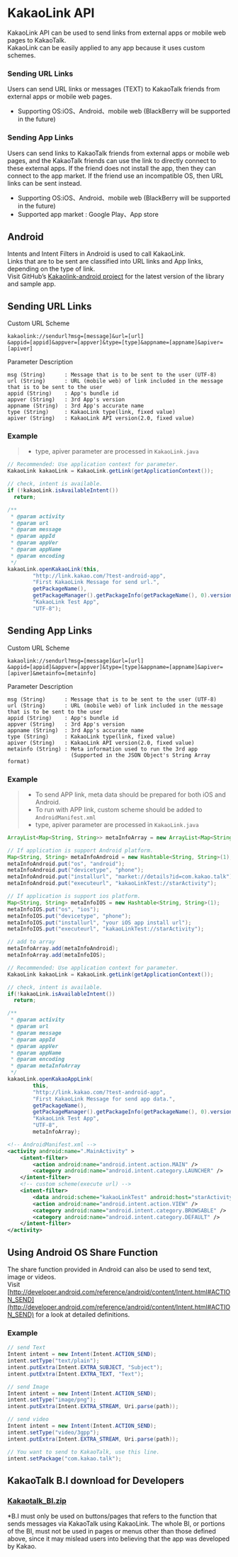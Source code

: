 KakaoLink API
=============

KakaoLink API can be used to send links from external apps or mobile web pages to KakaoTalk. <br />
KakaoLink can be easily applied to any app because it uses custom schemes.

### Sending URL Links

Users can send URL links or messages (TEXT) to KakaoTalk friends from external apps or mobile web pages.

* Supporting OS:iOS、Android、mobile web (BlackBerry will be supported in the future)

### Sending App Links

Users can send links to KakaoTalk friends from external apps or mobile web pages, and the KakaoTalk friends can use the link to directly connect to these external apps. If the friend does not install the app, then they can connect to the app market. If the friend use an incompatible OS, then URL links can be sent instead.

* Supporting OS:iOS、Android、mobile web (BlackBerry will be supported in the future) 
* Supported app market : Google Play、App store




Android
-------

Intents and Intent Filters in Android is used to call KakaoLink.<br />
Links that are to be sent are classified into URL links and App links, depending on the type of link. <br />
Visit GitHub’s [Kakaolink-android project](https://github.com/kakao/kakaolink-android/) for the latest version of the library and sample app.

Sending URL Links
-----------------

Custom URL Scheme

    kakaolink://sendurl?msg=[message]&url=[url]
    &appid=[appid]&appver=[appver]&type=[type]&appname=[appname]&apiver=[apiver]

Parameter Description

    msg (String)      : Message that is to be sent to the user (UTF-8)
    url (String)      : URL (mobile web) of link included in the message that is to be sent to the user
    appid (String)    : App's bundle id
    appver (String)   : 3rd App's version
    appname (String)  : 3rd App's accurate name
    type (String)     : KakaoLink type(link, fixed value)
    apiver (String)   : KakaoLink API version(2.0, fixed value)
    
### Example 

> * type, apiver parameter are processed in `KakaoLink.java`

```java
// Recommended: Use application context for parameter.
KakaoLink kakaoLink = KakaoLink.getLink(getApplicationContext());

// check, intent is available.
if (!kakaoLink.isAvailableIntent())
  return;

/**
 * @param activity
 * @param url
 * @param message
 * @param appId
 * @param appVer
 * @param appName
 * @param encoding
 */
kakaoLink.openKakaoLink(this, 
		"http://link.kakao.com/?test-android-app", 
		"First KakaoLink Message for send url.", 
		getPackageName(), 
		getPackageManager().getPackageInfo(getPackageName(), 0).versionName, 
		"KakaoLink Test App", 
		"UTF-8");
```

Sending App Links
-----------------

Custom URL Scheme

    kakaolink://sendurl?msg=[message]&url=[url]
    &appid=[appid]&appver=[appver]&type=[type]&appname=[appname]&apiver=[apiver]&metainfo=[metainfo]


Parameter Description

    msg (String)      : Message that is to be sent to the user (UTF-8)
    url (String)      : URL (mobile web) of link included in the message that is to be sent to the user
    appid (String)    : App's bundle id
    appver (String)   : 3rd App's version
    appname (String)  : 3rd App's accurate name
    type (String)     : KakaoLink type(link, fixed value)
    apiver (String)   : KakaoLink API version(2.0, fixed value)
    metainfo (String) : Meta information used to run the 3rd app
                        (Supported in the JSON Object's String Array format)

### Example 

> * To send APP link, meta data should be prepared for both iOS and Android. 
> * To run with APP link, custom scheme should be added to `AndroidManifest.xml`
> * type, apiver parameter are processed in `KakaoLink.java`

```java
ArrayList<Map<String, String>> metaInfoArray = new ArrayList<Map<String, String>>();

// If application is support Android platform.
Map<String, String> metaInfoAndroid = new Hashtable<String, String>(1);
metaInfoAndroid.put("os", "android");
metaInfoAndroid.put("devicetype", "phone");
metaInfoAndroid.put("installurl", "market://details?id=com.kakao.talk");
metaInfoAndroid.put("executeurl", "kakaoLinkTest://starActivity");

// If application is support ios platform.
Map<String, String> metaInfoIOS = new Hashtable<String, String>(1);
metaInfoIOS.put("os", "ios");
metaInfoIOS.put("devicetype", "phone");
metaInfoIOS.put("installurl", "your iOS app install url");
metaInfoIOS.put("executeurl", "kakaoLinkTest://starActivity");

// add to array
metaInfoArray.add(metaInfoAndroid);
metaInfoArray.add(metaInfoIOS);

// Recommended: Use application context for parameter. 
KakaoLink kakaoLink = KakaoLink.getLink(getApplicationContext());

// check, intent is available.
if(!kakaoLink.isAvailableIntent()) 
  return;

/**
 * @param activity
 * @param url
 * @param message
 * @param appId
 * @param appVer
 * @param appName
 * @param encoding
 * @param metaInfoArray
 */
kakaoLink.openKakaoAppLink(
		this, 
		"http://link.kakao.com/?test-android-app", 
		"First KakaoLink Message for send app data.",  
		getPackageName(), 
		getPackageManager().getPackageInfo(getPackageName(), 0).versionName,
		"KakaoLink Test App",
		"UTF-8", 
		metaInfoArray);
```

```xml
<!-- AndroidManifest.xml -->
<activity android:name=".MainActivity" >
    <intent-filter>
        <action android:name="android.intent.action.MAIN" />
        <category android:name="android.intent.category.LAUNCHER" />
    </intent-filter>
    <!-- custom scheme(execute url) -->
    <intent-filter>
        <data android:scheme="kakaoLinkTest" android:host="starActivity" />
        <action android:name="android.intent.action.VIEW" />
        <category android:name="android.intent.category.BROWSABLE" />
        <category android:name="android.intent.category.DEFAULT" />
    </intent-filter>
</activity>
```

Using Android OS Share Function
-------------------------------

The share function provided in Android can also be used to send text, image or videos.<br />
Visit [http://developer.android.com/reference/android/content/Intent.html#ACTION_SEND](http://developer.android.com/reference/android/content/Intent.html#ACTION_SEND) for a look at detailed definitions.

### Example

```java
// send Text  
Intent intent = new Intent(Intent.ACTION_SEND);
intent.setType("text/plain");
intent.putExtra(Intent.EXTRA_SUBJECT, "Subject");
intent.putExtra(Intent.EXTRA_TEXT, "Text");

// send Image
Intent intent = new Intent(Intent.ACTION_SEND);
intent.setType("image/png");
intent.putExtra(Intent.EXTRA_STREAM, Uri.parse(path));

// send video
Intent intent = new Intent(Intent.ACTION_SEND);
intent.setType("video/3gpp");
intent.putExtra(Intent.EXTRA_STREAM, Uri.parse(path));

// You want to send to KakaoTalk, use this line.
intent.setPackage("com.kakao.talk");
```

KakaoTalk B.I download for Developers
-------------------------------------

### [Kakaotalk_BI.zip](http://www.kakao.com/link/images/v2/link/kakaotalk_icon.zip)

*B.I must only be used on buttons/pages that refers to the function that sends messages via KakaoTalk using KakaoLink. The whole BI, or portions of the BI, must not be used in pages or menus other than those defined above, since it may mislead users into believing that the app was developed by Kakao.